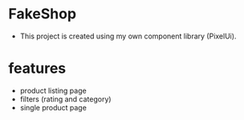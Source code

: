# FakeShop
- This project is created using my own component library (PixelUi).
# features
- product listing page
- filters (rating and category)
- single product page
